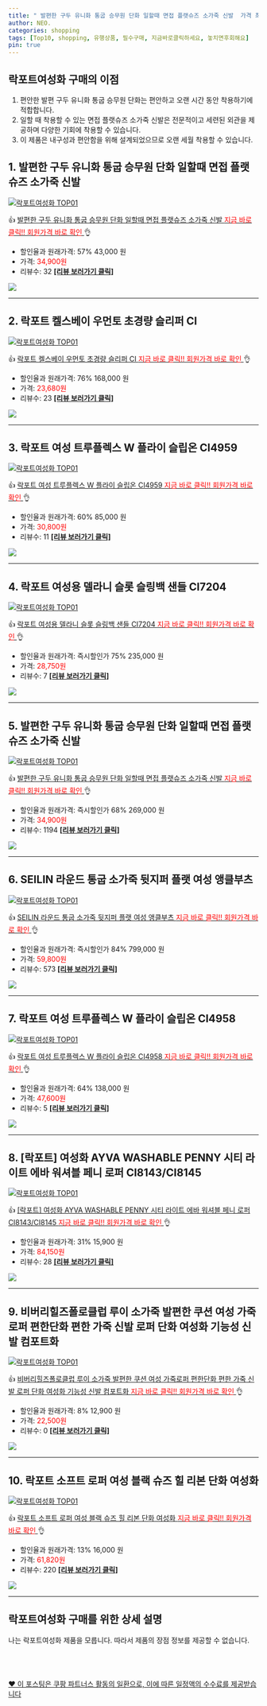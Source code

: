 ```yaml
---
title: " 발편한 구두 유니화 통굽 승무원 단화 일할때 면접 플랫슈즈 소가죽 신발  가격 최저가 할인가 락포트여성화 최저가 추천 제품 비교"
author: NEO.
categories: shopping
tags: [Top10, shopping, 유행상품, 필수구매, 지금바로클릭하세요, 놓치면후회해요]
pin: true
---
```

## 락포트여성화 구매의 이점
1. 편안한 발편 구두 유니화 통굽 승무원 단화는 편안하고 오랜 시간 동안 착용하기에 적합합니다.
2. 일할 때 착용할 수 있는 면접 플랫슈즈 소가죽 신발은 전문적이고 세련된 외관을 제공하며 다양한 기회에 착용할 수 있습니다.
3. 이 제품은 내구성과 편안함을 위해 설계되었으므로 오랜 세월 착용할 수 있습니다.

   

## 1.  발편한 구두 유니화 통굽 승무원 단화 일할때 면접 플랫슈즈 소가죽 신발 

[![락포트여성화 TOP01](https://thumbnail8.coupangcdn.com/thumbnails/remote/490x490ex/image/vendor_inventory/bd17/c6dfdf92e93d633c5b9d818666381d492d61f59ff63c1d1fc84946ade940.jpg)](https://link.coupang.com/re/AFFSDP?lptag=AF3617701&subid=GithubCoopas&pageKey=1858791475&traceid=V0-153&itemId=3159670083&vendorItemId=86839762560)


👍 [ 발편한 구두 유니화 통굽 승무원 단화 일할때 면접 플랫슈즈 소가죽 신발  <font color=red> 지금 바로 클릭!! 회원가격 바로 확인 </font> ](https://link.coupang.com/re/AFFSDP?lptag=AF3617701&subid=GithubCoopas&pageKey=1858791475&traceid=V0-153&itemId=3159670083&vendorItemId=86839762560) 👌 


- 할인율과 원래가격: 57%  43,000   원
- 가격: <span style='color:red'>34,900원</span>
- 리뷰수: 32  [**[리뷰 보러가기 클릭]**](https://link.coupang.com/re/AFFSDP?lptag=AF3617701&subid=GithubCoopas&pageKey=1858791475&traceid=V0-153&itemId=3159670083&vendorItemId=86839762560)

[![](/discount_price.png)](https://link.coupang.com/re/AFFSDP?lptag=AF3617701&subid=GithubCoopas&pageKey=1858791475&traceid=V0-153&itemId=3159670083&vendorItemId=86839762560)

---


   

## 2.  락포트 켈스베이 우먼토 초경량 슬리퍼 CI 

[![락포트여성화 TOP01](https://thumbnail7.coupangcdn.com/thumbnails/remote/490x490ex/image/rs_quotation_api/t0ubxzy9/2982192d2d3b4362ab2d032bc72fd04d.JPG)](https://link.coupang.com/re/AFFSDP?lptag=AF3617701&subid=GithubCoopas&pageKey=6362242506&traceid=V0-153&itemId=13436187111&vendorItemId=80690696946)


👍 [ 락포트 켈스베이 우먼토 초경량 슬리퍼 CI  <font color=red> 지금 바로 클릭!! 회원가격 바로 확인 </font> ](https://link.coupang.com/re/AFFSDP?lptag=AF3617701&subid=GithubCoopas&pageKey=6362242506&traceid=V0-153&itemId=13436187111&vendorItemId=80690696946) 👌 


- 할인율과 원래가격: 76%  168,000   원
- 가격: <span style='color:red'>23,680원</span>
- 리뷰수: 23  [**[리뷰 보러가기 클릭]**](https://link.coupang.com/re/AFFSDP?lptag=AF3617701&subid=GithubCoopas&pageKey=6362242506&traceid=V0-153&itemId=13436187111&vendorItemId=80690696946)

[![](/discount_price.png)](https://link.coupang.com/re/AFFSDP?lptag=AF3617701&subid=GithubCoopas&pageKey=6362242506&traceid=V0-153&itemId=13436187111&vendorItemId=80690696946)

---


   

## 3.  락포트 여성 트루플렉스 W 플라이 슬립온 CI4959 

[![락포트여성화 TOP01](https://thumbnail6.coupangcdn.com/thumbnails/remote/490x490ex/image/rs_quotation_api/qobvcr4a/39f1a4a183b54c6eb2ae9e31593227b8.jpg)](https://link.coupang.com/re/AFFSDP?lptag=AF3617701&subid=GithubCoopas&pageKey=5801044194&traceid=V0-153&itemId=9949664424&vendorItemId=77232881684)


👍 [ 락포트 여성 트루플렉스 W 플라이 슬립온 CI4959  <font color=red> 지금 바로 클릭!! 회원가격 바로 확인 </font> ](https://link.coupang.com/re/AFFSDP?lptag=AF3617701&subid=GithubCoopas&pageKey=5801044194&traceid=V0-153&itemId=9949664424&vendorItemId=77232881684) 👌 


- 할인율과 원래가격: 60%  85,000   원
- 가격: <span style='color:red'>30,800원</span>
- 리뷰수: 11  [**[리뷰 보러가기 클릭]**](https://link.coupang.com/re/AFFSDP?lptag=AF3617701&subid=GithubCoopas&pageKey=5801044194&traceid=V0-153&itemId=9949664424&vendorItemId=77232881684)

[![](/discount_price.png)](https://link.coupang.com/re/AFFSDP?lptag=AF3617701&subid=GithubCoopas&pageKey=5801044194&traceid=V0-153&itemId=9949664424&vendorItemId=77232881684)

---


   

## 4.  락포트 여성용 델라니 슬롯 슬링백 샌들 CI7204 

[![락포트여성화 TOP01](https://thumbnail10.coupangcdn.com/thumbnails/remote/490x490ex/image/retail/images/2022/02/03/10/5/a3955354-f60b-4d31-837b-18243003a573.jpg)](https://link.coupang.com/re/AFFSDP?lptag=AF3617701&subid=GithubCoopas&pageKey=6319945773&traceid=V0-153&itemId=13166394767&vendorItemId=80425092689)


👍 [ 락포트 여성용 델라니 슬롯 슬링백 샌들 CI7204  <font color=red> 지금 바로 클릭!! 회원가격 바로 확인 </font> ](https://link.coupang.com/re/AFFSDP?lptag=AF3617701&subid=GithubCoopas&pageKey=6319945773&traceid=V0-153&itemId=13166394767&vendorItemId=80425092689) 👌 


- 할인율과 원래가격: 즉시할인가 75%  235,000   원
- 가격: <span style='color:red'>28,750원</span>
- 리뷰수: 7  [**[리뷰 보러가기 클릭]**](https://link.coupang.com/re/AFFSDP?lptag=AF3617701&subid=GithubCoopas&pageKey=6319945773&traceid=V0-153&itemId=13166394767&vendorItemId=80425092689)

[![](/discount_price.png)](https://link.coupang.com/re/AFFSDP?lptag=AF3617701&subid=GithubCoopas&pageKey=6319945773&traceid=V0-153&itemId=13166394767&vendorItemId=80425092689)

---


   

## 5.  발편한 구두 유니화 통굽 승무원 단화 일할때 면접 플랫슈즈 소가죽 신발 

[![락포트여성화 TOP01](https://thumbnail7.coupangcdn.com/thumbnails/remote/490x490ex/image/vendor_inventory/0272/752c5751575cb401ebfdde4a941dde6197228d190d8f113a49b614228451.jpg)](https://link.coupang.com/re/AFFSDP?lptag=AF3617701&subid=GithubCoopas&pageKey=1858791475&traceid=V0-153&itemId=3159670070&vendorItemId=86839762605)


👍 [ 발편한 구두 유니화 통굽 승무원 단화 일할때 면접 플랫슈즈 소가죽 신발  <font color=red> 지금 바로 클릭!! 회원가격 바로 확인 </font> ](https://link.coupang.com/re/AFFSDP?lptag=AF3617701&subid=GithubCoopas&pageKey=1858791475&traceid=V0-153&itemId=3159670070&vendorItemId=86839762605) 👌 


- 할인율과 원래가격: 즉시할인가 68%  269,000   원
- 가격: <span style='color:red'>34,900원</span>
- 리뷰수: 1194  [**[리뷰 보러가기 클릭]**](https://link.coupang.com/re/AFFSDP?lptag=AF3617701&subid=GithubCoopas&pageKey=1858791475&traceid=V0-153&itemId=3159670070&vendorItemId=86839762605)

[![](/discount_price.png)](https://link.coupang.com/re/AFFSDP?lptag=AF3617701&subid=GithubCoopas&pageKey=1858791475&traceid=V0-153&itemId=3159670070&vendorItemId=86839762605)

---


   

## 6.  SEILIN 라운드 통굽 소가죽 뒷지퍼 플랫 여성 앵클부츠 

[![락포트여성화 TOP01](https://thumbnail6.coupangcdn.com/thumbnails/remote/490x490ex/image/vendor_inventory/90b1/3787c9476c167b938ad493a34dcee53b5ca1ff5e7706e2e030c995d43d8d.jpg)](https://link.coupang.com/re/AFFSDP?lptag=AF3617701&subid=GithubCoopas&pageKey=7752605155&traceid=V0-153&itemId=20886402817&vendorItemId=88182645302)


👍 [ SEILIN 라운드 통굽 소가죽 뒷지퍼 플랫 여성 앵클부츠  <font color=red> 지금 바로 클릭!! 회원가격 바로 확인 </font> ](https://link.coupang.com/re/AFFSDP?lptag=AF3617701&subid=GithubCoopas&pageKey=7752605155&traceid=V0-153&itemId=20886402817&vendorItemId=88182645302) 👌 


- 할인율과 원래가격: 즉시할인가 84%  799,000   원
- 가격: <span style='color:red'>59,800원</span>
- 리뷰수: 573  [**[리뷰 보러가기 클릭]**](https://link.coupang.com/re/AFFSDP?lptag=AF3617701&subid=GithubCoopas&pageKey=7752605155&traceid=V0-153&itemId=20886402817&vendorItemId=88182645302)

[![](/discount_price.png)](https://link.coupang.com/re/AFFSDP?lptag=AF3617701&subid=GithubCoopas&pageKey=7752605155&traceid=V0-153&itemId=20886402817&vendorItemId=88182645302)

---


   

## 7.  락포트 여성 트루플렉스 W 플라이 슬립온 CI4958 

[![락포트여성화 TOP01](https://thumbnail7.coupangcdn.com/thumbnails/remote/490x490ex/image/rs_quotation_api/eplbbyll/985c5aa8820d40e18987a4537977e599.jpg)](https://link.coupang.com/re/AFFSDP?lptag=AF3617701&subid=GithubCoopas&pageKey=5801044332&traceid=V0-153&itemId=9949665072&vendorItemId=77232882213)


👍 [ 락포트 여성 트루플렉스 W 플라이 슬립온 CI4958  <font color=red> 지금 바로 클릭!! 회원가격 바로 확인 </font> ](https://link.coupang.com/re/AFFSDP?lptag=AF3617701&subid=GithubCoopas&pageKey=5801044332&traceid=V0-153&itemId=9949665072&vendorItemId=77232882213) 👌 


- 할인율과 원래가격: 64%  138,000   원
- 가격: <span style='color:red'>47,600원</span>
- 리뷰수: 5  [**[리뷰 보러가기 클릭]**](https://link.coupang.com/re/AFFSDP?lptag=AF3617701&subid=GithubCoopas&pageKey=5801044332&traceid=V0-153&itemId=9949665072&vendorItemId=77232882213)

[![](/discount_price.png)](https://link.coupang.com/re/AFFSDP?lptag=AF3617701&subid=GithubCoopas&pageKey=5801044332&traceid=V0-153&itemId=9949665072&vendorItemId=77232882213)

---


   

## 8.  [락포트] 여성화 AYVA WASHABLE PENNY 시티 라이트 에바 워셔블 페니 로퍼 CI8143/CI8145 

[![락포트여성화 TOP01](https://thumbnail8.coupangcdn.com/thumbnails/remote/490x490ex/image/vendor_inventory/2f00/806af8948a7b541d0094dbcca825d2a9611ccaf7a0f25164d324b1b8dd6b.jpg)](https://link.coupang.com/re/AFFSDP?lptag=AF3617701&subid=GithubCoopas&pageKey=7778978016&traceid=V0-153&itemId=21019625332&vendorItemId=88083010745)


👍 [ [락포트] 여성화 AYVA WASHABLE PENNY 시티 라이트 에바 워셔블 페니 로퍼 CI8143/CI8145  <font color=red> 지금 바로 클릭!! 회원가격 바로 확인 </font> ](https://link.coupang.com/re/AFFSDP?lptag=AF3617701&subid=GithubCoopas&pageKey=7778978016&traceid=V0-153&itemId=21019625332&vendorItemId=88083010745) 👌 


- 할인율과 원래가격: 31%  15,900   원
- 가격: <span style='color:red'>84,150원</span>
- 리뷰수: 28  [**[리뷰 보러가기 클릭]**](https://link.coupang.com/re/AFFSDP?lptag=AF3617701&subid=GithubCoopas&pageKey=7778978016&traceid=V0-153&itemId=21019625332&vendorItemId=88083010745)

[![](/discount_price.png)](https://link.coupang.com/re/AFFSDP?lptag=AF3617701&subid=GithubCoopas&pageKey=7778978016&traceid=V0-153&itemId=21019625332&vendorItemId=88083010745)

---


   

## 9.  비버리힐즈폴로클럽 루이 소가죽 발편한 쿠션 여성 가죽로퍼 편한단화 편한 가죽 신발 로퍼 단화 여성화 기능성 신발 컴포트화 

[![락포트여성화 TOP01](https://thumbnail9.coupangcdn.com/thumbnails/remote/490x490ex/image/vendor_inventory/f1f8/0e3fadf767a51118f9c9278b2fcf8001e33dba851eb5273e59402036738d.jpg)](https://link.coupang.com/re/AFFSDP?lptag=AF3617701&subid=GithubCoopas&pageKey=7842832280&traceid=V0-153&itemId=20498965377&vendorItemId=88116568421)


👍 [ 비버리힐즈폴로클럽 루이 소가죽 발편한 쿠션 여성 가죽로퍼 편한단화 편한 가죽 신발 로퍼 단화 여성화 기능성 신발 컴포트화  <font color=red> 지금 바로 클릭!! 회원가격 바로 확인 </font> ](https://link.coupang.com/re/AFFSDP?lptag=AF3617701&subid=GithubCoopas&pageKey=7842832280&traceid=V0-153&itemId=20498965377&vendorItemId=88116568421) 👌 


- 할인율과 원래가격: 8%  12,900   원
- 가격: <span style='color:red'>22,500원</span>
- 리뷰수: 0  [**[리뷰 보러가기 클릭]**](https://link.coupang.com/re/AFFSDP?lptag=AF3617701&subid=GithubCoopas&pageKey=7842832280&traceid=V0-153&itemId=20498965377&vendorItemId=88116568421)

[![](/discount_price.png)](https://link.coupang.com/re/AFFSDP?lptag=AF3617701&subid=GithubCoopas&pageKey=7842832280&traceid=V0-153&itemId=20498965377&vendorItemId=88116568421)

---


   

## 10.  락포트 소프트 로퍼 여성 블랙 슈즈 힐 리본 단화 여성화 

[![락포트여성화 TOP01](https://thumbnail10.coupangcdn.com/thumbnails/remote/490x490ex/image/vendor_inventory/00c5/7fb17e2d5b466f57bf0574ad9b86d97c43b8e6d256725383a9397d48c520.png)](https://link.coupang.com/re/AFFSDP?lptag=AF3617701&subid=GithubCoopas&pageKey=2372834646&traceid=V0-153&itemId=4132098472&vendorItemId=88356992146)


👍 [ 락포트 소프트 로퍼 여성 블랙 슈즈 힐 리본 단화 여성화  <font color=red> 지금 바로 클릭!! 회원가격 바로 확인 </font> ](https://link.coupang.com/re/AFFSDP?lptag=AF3617701&subid=GithubCoopas&pageKey=2372834646&traceid=V0-153&itemId=4132098472&vendorItemId=88356992146) 👌 


- 할인율과 원래가격: 13%  16,000   원
- 가격: <span style='color:red'>61,820원</span>
- 리뷰수: 220  [**[리뷰 보러가기 클릭]**](https://link.coupang.com/re/AFFSDP?lptag=AF3617701&subid=GithubCoopas&pageKey=2372834646&traceid=V0-153&itemId=4132098472&vendorItemId=88356992146)

[![](/discount_price.png)](https://link.coupang.com/re/AFFSDP?lptag=AF3617701&subid=GithubCoopas&pageKey=2372834646&traceid=V0-153&itemId=4132098472&vendorItemId=88356992146)

---
## 락포트여성화 구매를 위한 상세 설명
나는 락포트여성화 제품을 모릅니다. 따라서 제품의 장점 정보를 제공할 수 없습니다.<br><br><br><br><br> [ ❤  이 포스팅은 쿠팡 파트너스 활동의 일환으로, 이에 따른 일정액의 수수료를 제공받습니다](https://link.coupang.com/a/bcEFyh)